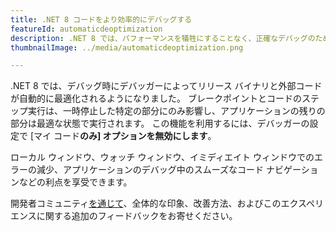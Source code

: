```yaml
---
title: .NET 8 コードをより効率的にデバッグする
featureId: automaticdeoptimization
description: .NET 8 では、パフォーマンスを犠牲にすることなく、正確なデバッグのための自動最適化が導入されています。
thumbnailImage: ../media/automaticdeoptimization.png

---
```



.NET 8 では、デバッグ時にデバッガーによってリリース バイナリと外部コードが自動的に最適化されるようになりました。 ブレークポイントとコードのステップ実行は、一時停止した特定の部分にのみ影響し、アプリケーションの残りの部分は最適な状態で実行されます。 この機能を利用するには、デバッガーの設定で [マイ コード**のみ] オプションを無効にします**。 

ローカル ウィンドウ、ウォッチ ウィンドウ、イミディエイト ウィンドウでのエラーの減少、アプリケーションのデバッグ中のスムーズなコード ナビゲーションなどの利点を享受できます。

開発者コミュニティ[を通じて](https://developercommunity.visualstudio.com/VisualStudio)、全体的な印象、改善方法、およびこのエクスペリエンスに関する追加のフィードバックをお寄せください。
